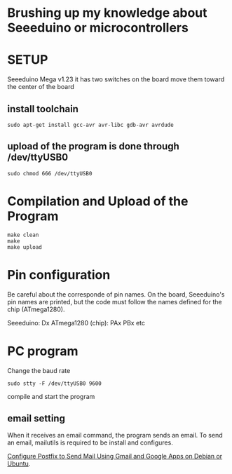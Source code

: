 # Brushing up my knowledge about Seeeduino or microcontrollers


# SETUP

Seeeduino Mega v1.23
it has two switches on the board
move them toward the center of the board

## install toolchain
```
sudo apt-get install gcc-avr avr-libc gdb-avr avrdude
```

## upload of the program is done through /dev/ttyUSB0
```
sudo chmod 666 /dev/ttyUSB0
```

# Compilation and Upload of the Program
```
make clean
make
make upload
```

# Pin configuration
Be careful about the corresponde of pin names.
On the board, Seeeduino's pin names are printed, but
the code must follow the names defined for the chip (ATmega1280).

Seeeduino: Dx
ATmega1280 (chip): PAx PBx etc


# PC program
Change the baud rate
```
sudo stty -F /dev/ttyUSB0 9600
```
compile and start the program

## email setting
When it receives an email command, the program sends an email.
To send an email, mailutils is required to be install and configures.

[Configure Postfix to Send Mail Using Gmail and Google Apps on Debian or Ubuntu](https://www.linode.com/docs/email/postfix/configure-postfix-to-send-mail-using-gmail-and-google-apps-on-debian-or-ubuntu/).



